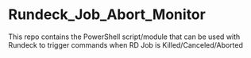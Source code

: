 # Rundeck_Job_Abort_Monitor
This repo contains the PowerShell script/module that can be used with Rundeck to trigger commands when RD Job is Killed/Canceled/Aborted 
